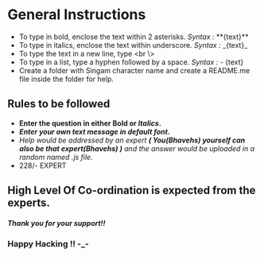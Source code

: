 # General Instructions <br />
- To type in bold, enclose the text within 2 asterisks. _Syntax :_    \*\*{text}\*\*
- To type in italics, enclose the text within underscore. _Syntax :_    \_{text}\_
- To type the text in a new line, type <br \\>
- To type in a list, type a hyphen followed by a space. _Syntax :_    \- {text}
- Create a folder with Singam character name and create a README.me file inside the folder for help.

## Rules to be followed
- **Enter the question in either Bold or _Italics_.**
- ***Enter your own text message in default font.***
- _Help would be addressed by an expert ***( You(Bhavehs) yourself can also be that expert(Bhavehs) )*** and the answer would be uploaded in a random named .js file._
- 228/- EXPERT

## High Level Of Co-ordination is expected from the experts.
##### Thank you for your support!!
### Happy Hacking !! -_-
